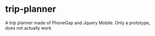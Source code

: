 trip-planner
============

A trip planner made of PhoneGap and Jquery Mobile. Only a prototype, does not actually work